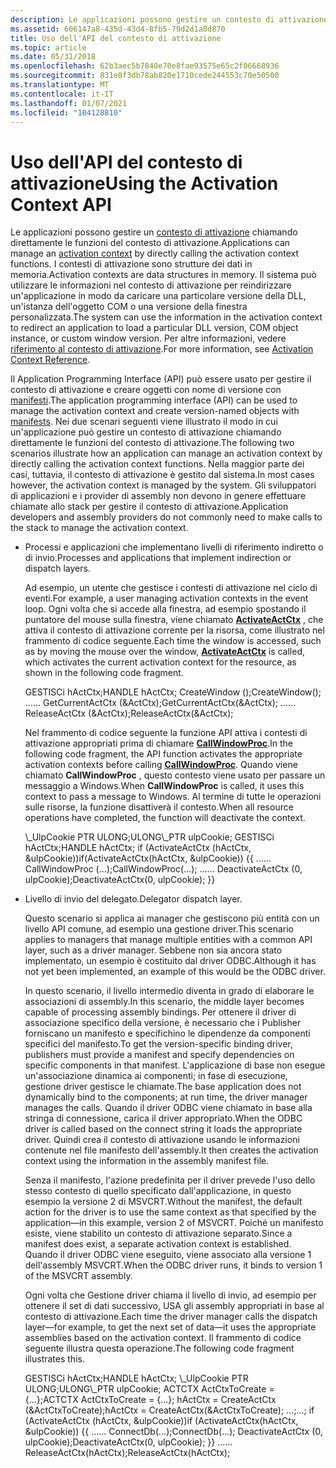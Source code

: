 ```yaml
---
description: Le applicazioni possono gestire un contesto di attivazione chiamando direttamente le funzioni del contesto di attivazione.
ms.assetid: 606147a8-435d-43d4-8fb5-79d2d1a8d870
title: Uso dell'API del contesto di attivazione
ms.topic: article
ms.date: 05/31/2018
ms.openlocfilehash: 62b3aec5b7840e70e8fae93575e65c2f06668936
ms.sourcegitcommit: 831e8f3db78ab820e1710cede244553c70e50500
ms.translationtype: MT
ms.contentlocale: it-IT
ms.lasthandoff: 01/07/2021
ms.locfileid: "104128810"
---
```

# <a name="using-the-activation-context-api"></a><span data-ttu-id="aa1dd-103">Uso dell'API del contesto di attivazione</span><span class="sxs-lookup"><span data-stu-id="aa1dd-103">Using the Activation Context API</span></span>

<span data-ttu-id="aa1dd-104">Le applicazioni possono gestire un [contesto di attivazione](activation-contexts.md) chiamando direttamente le funzioni del contesto di attivazione.</span><span class="sxs-lookup"><span data-stu-id="aa1dd-104">Applications can manage an [activation context](activation-contexts.md) by directly calling the activation context functions.</span></span> <span data-ttu-id="aa1dd-105">I contesti di attivazione sono strutture dei dati in memoria.</span><span class="sxs-lookup"><span data-stu-id="aa1dd-105">Activation contexts are data structures in memory.</span></span> <span data-ttu-id="aa1dd-106">Il sistema può utilizzare le informazioni nel contesto di attivazione per reindirizzare un'applicazione in modo da caricare una particolare versione della DLL, un'istanza dell'oggetto COM o una versione della finestra personalizzata.</span><span class="sxs-lookup"><span data-stu-id="aa1dd-106">The system can use the information in the activation context to redirect an application to load a particular DLL version, COM object instance, or custom window version.</span></span> <span data-ttu-id="aa1dd-107">Per altre informazioni, vedere [riferimento al contesto di attivazione](activation-context-reference.md).</span><span class="sxs-lookup"><span data-stu-id="aa1dd-107">For more information, see [Activation Context Reference](activation-context-reference.md).</span></span>

<span data-ttu-id="aa1dd-108">Il Application Programming Interface (API) può essere usato per gestire il contesto di attivazione e creare oggetti con nome di versione con [manifesti](manifests.md).</span><span class="sxs-lookup"><span data-stu-id="aa1dd-108">The application programming interface (API) can be used to manage the activation context and create version-named objects with [manifests](manifests.md).</span></span> <span data-ttu-id="aa1dd-109">Nei due scenari seguenti viene illustrato il modo in cui un'applicazione può gestire un contesto di attivazione chiamando direttamente le funzioni del contesto di attivazione.</span><span class="sxs-lookup"><span data-stu-id="aa1dd-109">The following two scenarios illustrate how an application can manage an activation context by directly calling the activation context functions.</span></span> <span data-ttu-id="aa1dd-110">Nella maggior parte dei casi, tuttavia, il contesto di attivazione è gestito dal sistema.</span><span class="sxs-lookup"><span data-stu-id="aa1dd-110">In most cases however, the activation context is managed by the system.</span></span> <span data-ttu-id="aa1dd-111">Gli sviluppatori di applicazioni e i provider di assembly non devono in genere effettuare chiamate allo stack per gestire il contesto di attivazione.</span><span class="sxs-lookup"><span data-stu-id="aa1dd-111">Application developers and assembly providers do not commonly need to make calls to the stack to manage the activation context.</span></span>

-   <span data-ttu-id="aa1dd-112">Processi e applicazioni che implementano livelli di riferimento indiretto o di invio.</span><span class="sxs-lookup"><span data-stu-id="aa1dd-112">Processes and applications that implement indirection or dispatch layers.</span></span>

    <span data-ttu-id="aa1dd-113">Ad esempio, un utente che gestisce i contesti di attivazione nel ciclo di eventi.</span><span class="sxs-lookup"><span data-stu-id="aa1dd-113">For example, a user managing activation contexts in the event loop.</span></span> <span data-ttu-id="aa1dd-114">Ogni volta che si accede alla finestra, ad esempio spostando il puntatore del mouse sulla finestra, viene chiamato [**ActivateActCtx**](/windows/desktop/api/Winbase/nf-winbase-activateactctx) , che attiva il contesto di attivazione corrente per la risorsa, come illustrato nel frammento di codice seguente.</span><span class="sxs-lookup"><span data-stu-id="aa1dd-114">Each time the window is accessed, such as by moving the mouse over the window, [**ActivateActCtx**](/windows/desktop/api/Winbase/nf-winbase-activateactctx) is called, which activates the current activation context for the resource, as shown in the following code fragment.</span></span>

    <dl> <span data-ttu-id="aa1dd-115">GESTISCi hActCtx;</span><span class="sxs-lookup"><span data-stu-id="aa1dd-115">HANDLE hActCtx;</span></span>  
    <span data-ttu-id="aa1dd-116">CreateWindow ();</span><span class="sxs-lookup"><span data-stu-id="aa1dd-116">CreateWindow();</span></span>  
    <span data-ttu-id="aa1dd-117">...</span><span class="sxs-lookup"><span data-stu-id="aa1dd-117">...</span></span>  
    <span data-ttu-id="aa1dd-118">GetCurrentActCtx (&ActCtx);</span><span class="sxs-lookup"><span data-stu-id="aa1dd-118">GetCurrentActCtx(&ActCtx);</span></span>  
    <span data-ttu-id="aa1dd-119">...</span><span class="sxs-lookup"><span data-stu-id="aa1dd-119">...</span></span>  
    <span data-ttu-id="aa1dd-120">ReleaseActCtx (&ActCtx);</span><span class="sxs-lookup"><span data-stu-id="aa1dd-120">ReleaseActCtx(&ActCtx);</span></span>  
    </dl>

    <span data-ttu-id="aa1dd-121">Nel frammento di codice seguente la funzione API attiva i contesti di attivazione appropriati prima di chiamare [**CallWindowProc**](/windows/win32/api/winuser/nf-winuser-callwindowproca).</span><span class="sxs-lookup"><span data-stu-id="aa1dd-121">In the following code fragment, the API function activates the appropriate activation contexts before calling [**CallWindowProc**](/windows/win32/api/winuser/nf-winuser-callwindowproca).</span></span> <span data-ttu-id="aa1dd-122">Quando viene chiamato **CallWindowProc** , questo contesto viene usato per passare un messaggio a Windows.</span><span class="sxs-lookup"><span data-stu-id="aa1dd-122">When **CallWindowProc** is called, it uses this context to pass a message to Windows.</span></span> <span data-ttu-id="aa1dd-123">Al termine di tutte le operazioni sulle risorse, la funzione disattiverà il contesto.</span><span class="sxs-lookup"><span data-stu-id="aa1dd-123">When all resource operations have completed, the function will deactivate the context.</span></span>

    <dl> <span data-ttu-id="aa1dd-124">\_UlpCookie PTR ULONG;</span><span class="sxs-lookup"><span data-stu-id="aa1dd-124">ULONG\_PTR ulpCookie;</span></span>  
    <span data-ttu-id="aa1dd-125">GESTISCi hActCtx;</span><span class="sxs-lookup"><span data-stu-id="aa1dd-125">HANDLE hActCtx;</span></span>  
    <span data-ttu-id="aa1dd-126">if (ActivateActCtx (hActCtx, &ulpCookie))</span><span class="sxs-lookup"><span data-stu-id="aa1dd-126">if(ActivateActCtx(hActCtx, &ulpCookie))</span></span>  
    <span data-ttu-id="aa1dd-127">{</span><span class="sxs-lookup"><span data-stu-id="aa1dd-127">{</span></span>  
    <span data-ttu-id="aa1dd-128">...</span><span class="sxs-lookup"><span data-stu-id="aa1dd-128">...</span></span>  
    <span data-ttu-id="aa1dd-129">CallWindowProc (...);</span><span class="sxs-lookup"><span data-stu-id="aa1dd-129">CallWindowProc(...);</span></span>  
    <span data-ttu-id="aa1dd-130">...</span><span class="sxs-lookup"><span data-stu-id="aa1dd-130">...</span></span>  
    <span data-ttu-id="aa1dd-131">DeactivateActCtx (0, ulpCookie);</span><span class="sxs-lookup"><span data-stu-id="aa1dd-131">DeactivateActCtx(0, ulpCookie);</span></span>  
    <span data-ttu-id="aa1dd-132">}</span><span class="sxs-lookup"><span data-stu-id="aa1dd-132">}</span></span>  
    </dl>

-   <span data-ttu-id="aa1dd-133">Livello di invio del delegato.</span><span class="sxs-lookup"><span data-stu-id="aa1dd-133">Delegator dispatch layer.</span></span>

    <span data-ttu-id="aa1dd-134">Questo scenario si applica ai manager che gestiscono più entità con un livello API comune, ad esempio una gestione driver.</span><span class="sxs-lookup"><span data-stu-id="aa1dd-134">This scenario applies to managers that manage multiple entities with a common API layer, such as a driver manager.</span></span> <span data-ttu-id="aa1dd-135">Sebbene non sia ancora stato implementato, un esempio è costituito dal driver ODBC.</span><span class="sxs-lookup"><span data-stu-id="aa1dd-135">Although it has not yet been implemented, an example of this would be the ODBC driver.</span></span>

    <span data-ttu-id="aa1dd-136">In questo scenario, il livello intermedio diventa in grado di elaborare le associazioni di assembly.</span><span class="sxs-lookup"><span data-stu-id="aa1dd-136">In this scenario, the middle layer becomes capable of processing assembly bindings.</span></span> <span data-ttu-id="aa1dd-137">Per ottenere il driver di associazione specifico della versione, è necessario che i Publisher forniscano un manifesto e specifichino le dipendenze da componenti specifici del manifesto.</span><span class="sxs-lookup"><span data-stu-id="aa1dd-137">To get the version-specific binding driver, publishers must provide a manifest and specify dependencies on specific components in that manifest.</span></span> <span data-ttu-id="aa1dd-138">L'applicazione di base non esegue un'associazione dinamica ai componenti; in fase di esecuzione, gestione driver gestisce le chiamate.</span><span class="sxs-lookup"><span data-stu-id="aa1dd-138">The base application does not dynamically bind to the components; at run time, the driver manager manages the calls.</span></span> <span data-ttu-id="aa1dd-139">Quando il driver ODBC viene chiamato in base alla stringa di connessione, carica il driver appropriato.</span><span class="sxs-lookup"><span data-stu-id="aa1dd-139">When the ODBC driver is called based on the connect string it loads the appropriate driver.</span></span> <span data-ttu-id="aa1dd-140">Quindi crea il contesto di attivazione usando le informazioni contenute nel file manifesto dell'assembly.</span><span class="sxs-lookup"><span data-stu-id="aa1dd-140">It then creates the activation context using the information in the assembly manifest file.</span></span>

    <span data-ttu-id="aa1dd-141">Senza il manifesto, l'azione predefinita per il driver prevede l'uso dello stesso contesto di quello specificato dall'applicazione, in questo esempio la versione 2 di MSVCRT.</span><span class="sxs-lookup"><span data-stu-id="aa1dd-141">Without the manifest, the default action for the driver is to use the same context as that specified by the application—in this example, version 2 of MSVCRT.</span></span> <span data-ttu-id="aa1dd-142">Poiché un manifesto esiste, viene stabilito un contesto di attivazione separato.</span><span class="sxs-lookup"><span data-stu-id="aa1dd-142">Since a manifest does exist, a separate activation context is established.</span></span> <span data-ttu-id="aa1dd-143">Quando il driver ODBC viene eseguito, viene associato alla versione 1 dell'assembly MSVCRT.</span><span class="sxs-lookup"><span data-stu-id="aa1dd-143">When the ODBC driver runs, it binds to version 1 of the MSVCRT assembly.</span></span>

    <span data-ttu-id="aa1dd-144">Ogni volta che Gestione driver chiama il livello di invio, ad esempio per ottenere il set di dati successivo, USA gli assembly appropriati in base al contesto di attivazione.</span><span class="sxs-lookup"><span data-stu-id="aa1dd-144">Each time the driver manager calls the dispatch layer—for example, to get the next set of data—it uses the appropriate assemblies based on the activation context.</span></span> <span data-ttu-id="aa1dd-145">Il frammento di codice seguente illustra questa operazione.</span><span class="sxs-lookup"><span data-stu-id="aa1dd-145">The following code fragment illustrates this.</span></span>

    <dl> <span data-ttu-id="aa1dd-146">GESTISCi hActCtx;</span><span class="sxs-lookup"><span data-stu-id="aa1dd-146">HANDLE hActCtx;</span></span>  
    <span data-ttu-id="aa1dd-147">\_UlpCookie PTR ULONG;</span><span class="sxs-lookup"><span data-stu-id="aa1dd-147">ULONG\_PTR ulpCookie;</span></span>  
    <span data-ttu-id="aa1dd-148">ACTCTX ActCtxToCreate = {...};</span><span class="sxs-lookup"><span data-stu-id="aa1dd-148">ACTCTX ActCtxToCreate = {...};</span></span>  
    <span data-ttu-id="aa1dd-149">hActCtx = CreateActCtx (&ActCtxToCreate);</span><span class="sxs-lookup"><span data-stu-id="aa1dd-149">hActCtx = CreateActCtx(&ActCtxToCreate);</span></span>  
    <span data-ttu-id="aa1dd-150">...;</span><span class="sxs-lookup"><span data-stu-id="aa1dd-150">...;</span></span>  
    <span data-ttu-id="aa1dd-151">if (ActivateActCtx (hActCtx, &ulpCookie))</span><span class="sxs-lookup"><span data-stu-id="aa1dd-151">if (ActivateActCtx(hActCtx, &ulpCookie))</span></span>  
    <span data-ttu-id="aa1dd-152">{</span><span class="sxs-lookup"><span data-stu-id="aa1dd-152">{</span></span>  
    <span data-ttu-id="aa1dd-153">...</span><span class="sxs-lookup"><span data-stu-id="aa1dd-153">...</span></span>  
    <span data-ttu-id="aa1dd-154">ConnectDb(...);</span><span class="sxs-lookup"><span data-stu-id="aa1dd-154">ConnectDb(...);</span></span>  
    <span data-ttu-id="aa1dd-155">DeactivateActCtx (0, ulpCookie);</span><span class="sxs-lookup"><span data-stu-id="aa1dd-155">DeactivateActCtx(0, ulpCookie);</span></span>  
    <span data-ttu-id="aa1dd-156">}</span><span class="sxs-lookup"><span data-stu-id="aa1dd-156">}</span></span>  
    <span data-ttu-id="aa1dd-157">...</span><span class="sxs-lookup"><span data-stu-id="aa1dd-157">...</span></span>  
    <span data-ttu-id="aa1dd-158">ReleaseActCtx(hActCtx);</span><span class="sxs-lookup"><span data-stu-id="aa1dd-158">ReleaseActCtx(hActCtx);</span></span>  
    </dl>

 

 
